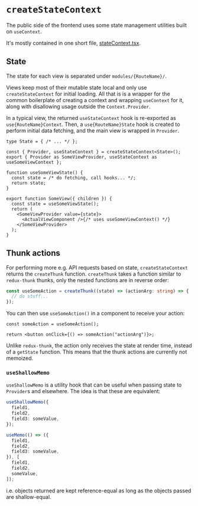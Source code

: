 # `createStateContext`

The public side of the frontend uses some state management utilities built on `useContext`.

It's mostly contained in one short file,
[stateContext.tsx](../packages/ilmomasiina-frontend/src/utils/stateContext.tsx).

## State

The state for each view is separated under `modules/{RouteName}/`.

Views keep most of their mutable state local and only use `createStateContext` for initial loading. All that is is a
wrapper for the common boilerplate of creating a context and wrapping `useContext` for it, along with disallowing usage
outside the `Context.Provider`.

In a typical view, the returned `useStateContext` hook is re-exported as `use{RouteName}Context`. Then, a
`use{RouteName}State` hook is created to perform initial data fetching, and the main view is wrapped in `Provider`.

```tsx
type State = { /* ... */ };

const { Provider, useStateContext } = createStateContext<State>();
export { Provider as SomeViewProvider, useStateContext as useSomeViewContext };

function useSomeViewState() {
  const state = /* do fetching, call hooks... */;
  return state;
}

export function SomeView({ children }) {
  const state = useSomeViewState();
  return (
    <SomeViewProvider value={state}>
      <ActualViewComponent />{/* uses useSomeViewContext() */}
    </SomeViewProvider>
  );
}
```

## Thunk actions

For performing more e.g. API requests based on state, `createStateContext` returns the `createThunk` function.
`createThunk` takes a function similar to `redux-thunk` thunks, only the nested functions are in reverse order:

```ts
const useSomeAction = createThunk((state) => (actionArg: string) => {
  // do stuff...
});
```

You can then use `useSomeAction()` in a component to receive your action:

```tsx
const someAction = useSomeAction();

return <button onClick={() => someAction("actionArg")}>;
```

Unlike `redux-thunk`, the action only receives the state at render time, instead of a `getState` function. This means
that the thunk actions are currently not memoized.

### `useShallowMemo`

`useShallowMemo` is a utility hook that can be useful when passing state to `Provider`s and elsewhere. The idea is
that these are equivalent:

```ts
useShallowMemo({
  field1,
  field2,
  field3: someValue,
});

useMemo(() => ({
  field1,
  field2,
  field3: someValue,
}), [
  field1,
  field2,
  someValue,
]);
```

i.e. objects returned are kept reference-equal as long as the objects passed are shallow-equal.
